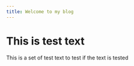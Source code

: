```yaml
---
title: Welcome to my blog
---
```

# This is test text
This is a set of test text to test if the text is tested
